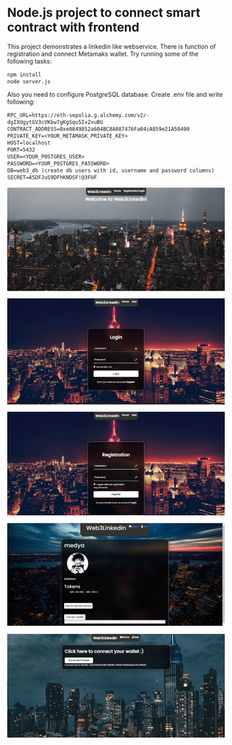 # Node.js project to connect smart contract with frontend

This project demonstrates a linkedin like webservice. There is function of registration and connect Metamaks wallet.
Try running some of the following tasks:

```shell
npm install
node server.js
```
Also you need to configure PostgreSQL database. Create .env file and write following:
```
RPC_URL=https://eth-sepolia.g.alchemy.com/v2/-dgIXUgytGV3cVKbw7gKgSqu5IvZvuBU
CONTRACT_ADDRESS=0xe0849852a604BC8A087476Fa04cA859e21A50490
PRIVATE_KEY=<YOUR_METAMASK_PRIVATE_KEY>
HOST=localhost
PORT=5432
USER=<YOUR_POSTGRES_USER>
PASSWORD=<YOUR_POSTGRES_PASSWORD>
DB=web3_db (create db users with id, username and password columns)
SECRET=ASDFJuS9DFhKNDSF!@3FUF
```


![alt text](image.png)

![alt text](image-1.png)

![alt text](image-2.png)

![alt text](image-3.png)

![alt text](image-4.png)
